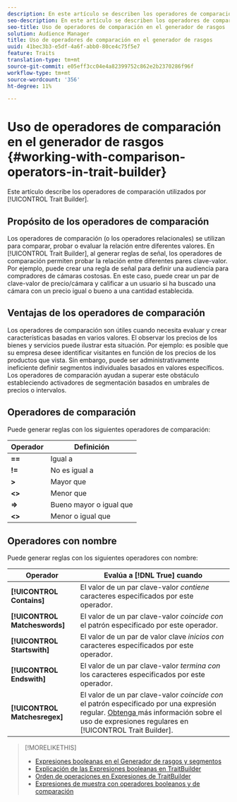 ```yaml
---
description: En este artículo se describen los operadores de comparación utilizados por el Generador de características.
seo-description: En este artículo se describen los operadores de comparación utilizados por el Generador de características.
seo-title: Uso de operadores de comparación en el generador de rasgos
solution: Audience Manager
title: Uso de operadores de comparación en el generador de rasgos
uuid: 41bec3b3-e5df-4a6f-abb0-80ce4c75f5e7
feature: Traits
translation-type: tm+mt
source-git-commit: e05eff3cc04e4a82399752c862e2b2370286f96f
workflow-type: tm+mt
source-wordcount: '356'
ht-degree: 11%

---
```



# Uso de operadores de comparación en el generador de rasgos {#working-with-comparison-operators-in-trait-builder}

Este artículo describe los operadores de comparación utilizados por [!UICONTROL Trait Builder].

## Propósito de los operadores de comparación

<!-- c_tb_comparison_operators.xml -->

Los operadores de comparación (o los operadores relacionales) se utilizan para comparar, probar o evaluar la relación entre diferentes valores. En [!UICONTROL Trait Builder], al generar reglas de señal, los operadores de comparación permiten probar la relación entre diferentes pares clave-valor. Por ejemplo, puede crear una regla de señal para definir una audiencia para compradores de cámaras costosas. En este caso, puede crear un par de clave-valor de precio/cámara y calificar a un usuario si ha buscado una cámara con un precio igual o bueno a una cantidad establecida.

## Ventajas de los operadores de comparación

Los operadores de comparación son útiles cuando necesita evaluar y crear características basadas en varios valores. El observar los precios de los bienes y servicios puede ilustrar esta situación. Por ejemplo: es posible que su empresa desee identificar visitantes en función de los precios de los productos que vista. Sin embargo, puede ser administrativamente ineficiente definir segmentos individuales basados en valores específicos. Los operadores de comparación ayudan a superar este obstáculo estableciendo activadores de segmentación basados en umbrales de precios o intervalos.

## Operadores de comparación

Puede generar reglas con los siguientes operadores de comparación:

| Operador | Definición |
|---|---|
| **==** | Igual a |
| **!=** | No es igual a |
| **>** | Mayor que |
| **&lt;>** | Menor que |
| **=>** | Bueno mayor o igual que |
| **&lt;>** | Menor o igual que |

## Operadores con nombre

Puede generar reglas con los siguientes operadores con nombre:

| Operador | Evalúa a [!DNL True] cuando |
|---|---|
| **[!UICONTROL Contains]** | El valor de un par clave-valor *contiene* caracteres especificados por este operador. |
| **[!UICONTROL Matcheswords]** | El valor de un par clave-valor *coincide con* el patrón especificado por este operador. |
| **[!UICONTROL Startswith]** | El valor de un par de valor clave *inicios con* caracteres especificados por este operador. |
| **[!UICONTROL Endswith]** | El valor de un par clave-valor *termina con* los caracteres especificados por este operador. |
| **[!UICONTROL Matchesregex]** | El valor de un par clave-valor *coincide con* el patrón especificado por una expresión regular. [Obtenga ](../../features/traits/trait-builder-regex.md) más información sobre el uso de expresiones regulares en  [!UICONTROL Trait Builder]. |

>[!MORELIKETHIS]
>
>* [Expresiones booleanas en el Generador de rasgos y segmentos](../../reference/boolean-expressions-tsb.md)
>* [Explicación de las Expresiones booleanas en TraitBuilder](../../reference/boolean-expressions-tsb.md)
>* [Orden de operaciones en Expresiones de TraitBuilder](../../features/traits/trait-operator-precedence.md)
>* [Expresiones de muestra con operadores booleanos y de comparación](../../features/traits/trait-expression-samples.md)

